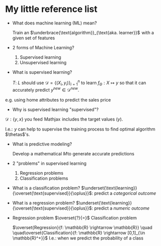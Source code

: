 # My little reference list

* What does machine learning (ML) mean?

    Train an $\underbrace{\text{algorithm}}_{\text{aka. learner}}$  with a
    given set of features

* 2 forms of Machine Learning?
    1. Supervised learning
    1. Unsupervised learning

* What is supervised learning? 

    $T$: $L$ should use $\mathcal{D}=\{(X_i, y_i)\}_{i=1}^n$ to learn
    $f_{\Theta}: X \mapsto y$ so that it can accurately predict $y^{new} \in
    \mathcal{D}^{new}$.

e.g. using home attributes to predict the sales price

* Why is supervised learning "supervised"?

$\mathcal{D}:\{y,x\}$ you feed  Mathjax  includes the target values ($y$).

I.e.:  $y$ can help to supervise the training process to find optimal algorithm
$\thetas$'s.

* What is predictive modeling?

    Develop a mathematical $M$ to generate accurate predictions

* 2 "problems" in supervised learning 

    1. Regression problems 
    2. Classification problems

* What is a classification problem?
    $\underset{\text{learning}}{\overset{\text{supervised}}{\oplus}}$: predict
    a *categorical outcome*

* What is a regression problem?
    $\underset{\text{learning}}{\overset{\text{supervised}}{\oplus}}$: predict
    a *numeric outcome*

* Regression problem $\overset{?}{=}$ Classification problem

    $\overset{Regression}{f: \mathbb{R} \rightarrow \mathbb{R}}  \quad
    \quad\overset{Classification}{f: \mathbb{R} \rightarrow [0,1]_{\in
    \mathbb{R}^+}}$
    I.e.: when we predict the probability of a class


